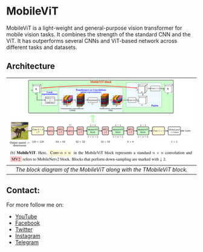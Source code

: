 # MobileViT
MobileViT is a light-weight and general-purpose vision transformer for mobile vision tasks. It combines the strength of the standard CNN and the ViT. It has outperforms several CNNs and ViT-based network across different tasks and datasets.

## Architecture
| ![The block diagram of the MobileViT along with the TMobileViT block](mobile-vit.png) |
| :--: |
| *The block diagram of the MobileViT along with the TMobileViT block.* |

## Contact:
For more follow me on:

- <a href="https://www.youtube.com/idiotdeveloper"> YouTube </a>
- <a href="https://facebook.com/idiotdeveloper"> Facebook </a>
- <a href="https://twitter.com/nikhilroxtomar"> Twitter </a>
- <a href="https://www.instagram.com/nikhilroxtomar"> Instagram </a>
- <a href="https://t.me/idiotdeveloper"> Telegram </a>
